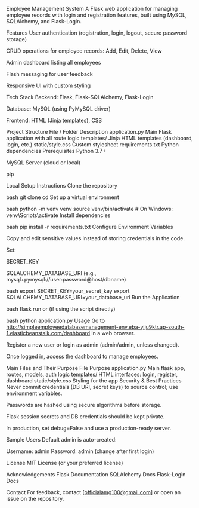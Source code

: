 Employee Management System
A Flask web application for managing employee records with login and registration features, built using MySQL, SQLAlchemy, and Flask-Login.

Features
User authentication (registration, login, logout, secure password storage)

CRUD operations for employee records: Add, Edit, Delete, View

Admin dashboard listing all employees

Flash messaging for user feedback

Responsive UI with custom styling

Tech Stack
Backend: Flask, Flask-SQLAlchemy, Flask-Login

Database: MySQL (using PyMySQL driver)

Frontend: HTML (Jinja templates), CSS

Project Structure
File / Folder	Description
application.py	Main Flask application with all route logic
templates/	Jinja HTML templates (dashboard, login, etc.)
static/style.css	Custom stylesheet
requirements.txt	Python dependencies
Prerequisites
Python 3.7+

MySQL Server (cloud or local)

pip

Local Setup Instructions
Clone the repository

bash
git clone <your-repo-url>
cd <your-repo-directory>
Set up a virtual environment

bash
python -m venv venv
source venv/bin/activate  # On Windows: venv\Scripts\activate
Install dependencies

bash
pip install -r requirements.txt
Configure Environment Variables

Copy and edit sensitive values instead of storing credentials in the code.

Set:

SECRET_KEY

SQLALCHEMY_DATABASE_URI (e.g., mysql+pymysql://user:password@host/dbname)

bash
export SECRET_KEY=your_secret_key
export SQLALCHEMY_DATABASE_URI=your_database_uri
Run the Application

bash
flask run
or (if using the script directly)

bash
python application.py
Usage
Go to http://simpleemployeedatabasemanagement-env.eba-vjju9ktr.ap-south-1.elasticbeanstalk.com/dashboard in a web browser.

Register a new user or login as admin (admin/admin, unless changed).

Once logged in, access the dashboard to manage employees.

Main Files and Their Purpose
File	Purpose
application.py	Main flask app, routes, models, auth logic
templates/	HTML interfaces: login, register, dashboard
static/style.css	Styling for the app
Security & Best Practices
Never commit credentials (DB URI, secret keys) to source control; use environment variables.

Passwords are hashed using secure algorithms before storage.

Flask session secrets and DB credentials should be kept private.

In production, set debug=False and use a production-ready server.

Sample Users
Default admin is auto-created:

Username: admin
Password: admin (change after first login)

License
MIT License (or your preferred license)

Acknowledgements
Flask Documentation
SQLAlchemy Docs
Flask-Login Docs

Contact
For feedback, contact [officialamg100@gmail.com] or open an issue on the repository.